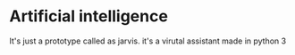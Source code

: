 # Artificial intelligence
It's just a prototype called as jarvis. it's a virutal assistant made in python 3
